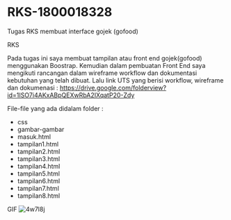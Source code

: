 # RKS-1800018328
Tugas RKS membuat interface gojek (gofood)

RKS

Pada tugas ini saya membuat tampilan atau front end gojek(gofood) menggunakan Boostrap. Kemudian dalam pembuatan Front End saya mengikuti rancangan dalam wireframe workflow dan dokumentasi kebutuhan yang telah dibuat.
Lalu link UTS yang berisi workflow, wireframe dan dokumenasi : 
https://drive.google.com/folderview?id=1ISO7i4AKxABpQEXwRbA2IXqatP20-Zdy

File-file yang ada didalam folder :
- css
- gambar-gambar
- masuk.html
- tampilan1.html
- tampilan2.html
- tampilan3.html
- tampilan4.html
- tampilan5.html
- tampilan6.html
- tampilan7.html
- tampilan8.html

GIF
![4w7l8j](https://user-images.githubusercontent.com/76803278/106478575-eb1b9180-64db-11eb-8b2c-b3550878f784.gif)
